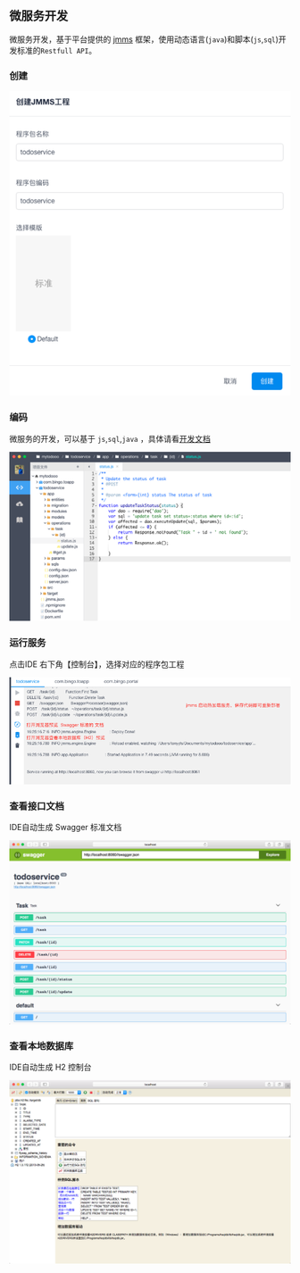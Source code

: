 ## 微服务开发

微服务开发，基于平台提供的 [jmms](https://jmms-doc.github.io/) 框架，使用动态语言(`java`)和脚本(`js`,`sql`)开发标准的`Restfull API`。

### 创建

![](./assets/14_todoservicecreate.png)


### 编码

微服务的开发，可以基于 `js`,`sql`,`java` ，具体请看[开发文档](https://jmms-doc.github.io/)

![](./assets/14_todoservicecode.png)

### 运行服务

点击IDE 右下角【控制台】，选择对应的程序包工程

![](./assets/14_todoservicerun.png)

### 查看接口文档

IDE自动生成 Swagger 标准文档

![](./assets/14_todoserviceswagger.png)

### 查看本地数据库

IDE自动生成 H2 控制台

![](./assets/14_todoserviceh2.png)